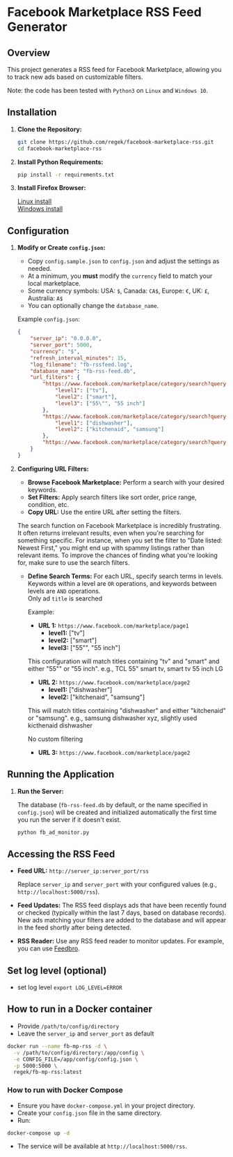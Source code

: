 # Facebook Marketplace RSS Feed Generator

## Overview

This project generates a RSS feed for Facebook Marketplace, allowing you to track new ads based on customizable filters.  

Note: the code has been tested with `Python3` on `Linux` and `Windows 10`.

## Installation

1. **Clone the Repository:**

   ```bash
   git clone https://github.com/regek/facebook-marketplace-rss.git
   cd facebook-marketplace-rss
   ```

2. **Install Python Requirements:**

   ```bash
   pip install -r requirements.txt
   ```
3. **Install Firefox Browser:**

    [Linux install](https://support.mozilla.org/en-US/kb/install-firefox-linux)  
    [Windows install](https://support.mozilla.org/en-US/kb/how-install-firefox-windows)

## Configuration

1. **Modify or Create `config.json`:**

   - Copy `config.sample.json` to `config.json` and adjust the settings as needed.
   - At a minimum, you **must** modify the `currency` field to match your local marketplace.
   - Some currency symbols: USA: `$`, Canada: `CA$`, Europe: `€`, UK: `£`, Australia: `A$`
   - You can optionally change the `database_name`.

   Example `config.json`:

   ```json
   {
       "server_ip": "0.0.0.0",
       "server_port": 5000,
       "currency": "$",
       "refresh_interval_minutes": 15,
       "log_filename": "fb-rssfeed.log",
       "database_name": "fb-rss-feed.db",
       "url_filters": {
           "https://www.facebook.com/marketplace/category/search?query=smart%20tv&exact=false": {
               "level1": ["tv"],
               "level2": ["smart"],
               "level3": ["55\"", "55 inch"]
           },
           "https://www.facebook.com/marketplace/category/search?query=dishwasher&exact=false": {
               "level1": ["dishwasher"],
               "level2": ["kitchenaid", "samsung"]
           },
           "https://www.facebook.com/marketplace/category/search?query=free%20stuff&exact=false": {}
       }
   }
   ```

2. **Configuring URL Filters:**

   - **Browse Facebook Marketplace:** Perform a search with your desired keywords.
   - **Set Filters:** Apply search filters like sort order, price range, condition, etc.
   - **Copy URL:** Use the entire URL after setting the filters.

   The search function on Facebook Marketplace is incredibly frustrating. It often returns irrelevant results, even when you're searching for something specific. For instance, when you set the filter to "Date listed: Newest First," you might end up with spammy listings rather than relevant items. To improve the chances of finding what you're looking for, make sure to use the search filters.


   - **Define Search Terms:** For each URL, specify search terms in levels.  
     Keywords within a level are `OR` operations, and keywords between levels are `AND` operations.  
     Only ad `title` is searched  

     Example:
     - **URL 1:** `https://www.facebook.com/marketplace/page1`
       - **level1:** ["tv"]
       - **level2:** ["smart"]
       - **level3:** ["55\"", "55 inch"]

     This configuration will match titles containing "tv" and "smart" and either "55\"" or "55 inch". e.g., TCL 55" smart tv, smart tv 55 inch LG

     - **URL 2:** `https://www.facebook.com/marketplace/page2`
       - **level1:** ["dishwasher"]
       - **level2:** ["kitchenaid", "samsung"]

     This will match titles containing "dishwasher" and either "kitchenaid" or "samsung". e.g., samsung dishwasher xyz, slightly used kicthenaid dishwasher

     No custom filtering
     - **URL 3:** `https://www.facebook.com/marketplace/page2`

## Running the Application

1. **Run the Server:**

   The database (`fb-rss-feed.db` by default, or the name specified in `config.json`) will be created and initialized automatically the first time you run the server if it doesn't exist.

   ```bash
   python fb_ad_monitor.py
   ```

## Accessing the RSS Feed

- **Feed URL:** `http://server_ip:server_port/rss`

   Replace `server_ip` and `server_port` with your configured values (e.g., `http://localhost:5000/rss`).

- **Feed Updates:** The RSS feed displays ads that have been recently found or checked (typically within the last 7 days, based on database records). New ads matching your filters are added to the database and will appear in the feed shortly after being detected.

- **RSS Reader:** Use any RSS feed reader to monitor updates. For example, you can use [Feedbro](https://nodetics.com/feedbro/).

## Set log level (optional)
- set log level `export LOG_LEVEL=ERROR`

## How to run in a Docker container
- Provide `/path/to/config/directory`
- Leave the `server_ip` and `server_port` as default
```bash
docker run --name fb-mp-rss -d \
  -v /path/to/config/directory:/app/config \
  -e CONFIG_FILE=/app/config/config.json \
  -p 5000:5000 \
  regek/fb-mp-rss:latest
```

### How to run with Docker Compose
- Ensure you have `docker-compose.yml` in your project directory.
- Create your `config.json` file in the same directory.
- Run:
 ```bash
 docker-compose up -d
 ```
- The service will be available at `http://localhost:5000/rss`.
